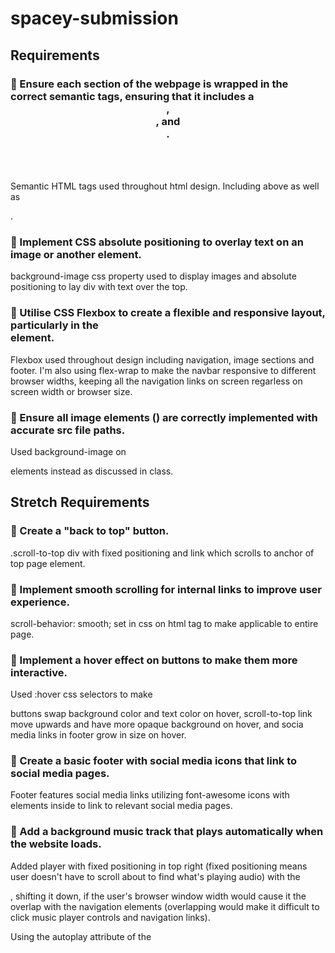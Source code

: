 # spacey-submission

## Requirements

### 🎯 Ensure each section of the webpage is wrapped in the correct semantic tags, ensuring that it includes a <header>, <nav>, and <footer>.

Semantic HTML tags used throughout html design. Including above as well as <section>.

### 🎯 Implement CSS absolute positioning to overlay text on an image or another element.

background-image css property used to display images and absolute positioning to lay div with text over the top.

### 🎯 Utilise CSS Flexbox to create a flexible and responsive layout, particularly in the <nav> element.

Flexbox used throughout design including navigation, image sections and footer. I'm also using flex-wrap to make the navbar responsive to different browser widths, keeping all the navigation links on screen regarless on screen width or browser size.

### 🎯 Ensure all image elements (<img>) are correctly implemented with accurate src file paths.

Used background-image on <section> elements instead as discussed in class.

## Stretch Requirements

### 🏹 Create a "back to top" button.

.scroll-to-top div with fixed positioning and link which scrolls to anchor of top page element.

### 🏹 Implement smooth scrolling for internal links to improve user experience.

scroll-behavior: smooth; set in css on html tag to make applicable to entire page.

### 🏹 Implement a hover effect on buttons to make them more interactive.

Used :hover css selectors to make <section> buttons swap background color and text color on hover, scroll-to-top link move upwards and have more opaque background on hover, and socia media links in footer grow in size on hover.

### 🏹 Create a basic footer with social media icons that link to social media pages.

Footer features social media links utilizing font-awesome icons with <a> elements inside to link to relevant social media pages.

### 🏹 Add a background music track that plays automatically when the website loads.

Added player with fixed positioning in top right (fixed positioning means user doesn't have to scroll about to find what's playing audio) with the <audio> html element. I am also using javascript to add padding to the music player <div>, shifting it down, if the user's browser window width would cause it the overlap with the navigation elements (overlapping would make it difficult to click music player controls and navigation links).

Using the autoplay attribute of the <audio> element to play automatically on page load as requested. However the most popular browsers including Chrome and Firefox will disable autplaying of audio elements in their default settings in the interest of user experience. This could be worked around with various javascript or iframe solutions. But in the interest of respecting a user's browser settings and providing a better user experience I have not implemented them. If a user has their browser settings set to not block autplay then the audio will still autoplay on page load.
